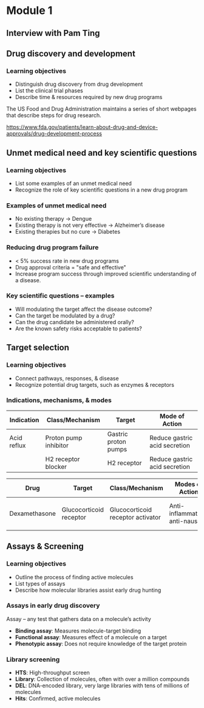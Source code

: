 # Module 1

## Interview with Pam Ting

## Drug discovery and development

### Learning objectives

- Distinguish drug discovery from drug development
- List the clinical trial phases
- Describe time & resources required by new drug programs

The US Food and Drug Administration maintains a series of short webpages that describe steps for drug research.

<https://www.fda.gov/patients/learn-about-drug-and-device-approvals/drug-development-process>

## Unmet medical need and key scientific questions

### Learning objectives

- List some examples of an unmet medical need
- Recognize the role of key scientific questions in a new drug program

### Examples of unmet medical need

- No existing therapy → Dengue
- Existing therapy is not very effective → Alzheimer’s disease
- Existing therapies but no cure → Diabetes

### Reducing drug program failure

- < 5% success rate in new drug programs
- Drug approval criteria = "safe and effective"
- Increase program success through improved scientific understanding of a disease.

### Key scientific questions – examples

- Will modulating the target affect the disease outcome?
- Can the target be modulated by a drug?
- Can the drug candidate be administered orally?
- Are the known safety risks acceptable to patients?

## Target selection

### Learning objectives

- Connect pathways, responses, & disease
- Recognize potential drug targets, such as enzymes & receptors

### Indications, mechanisms, & modes

| Indication       | Class/Mechanism            | Target                  | Mode of Action                  |
|------------------|----------------------------|-------------------------|---------------------------------|
| Acid reflux      | Proton pump inhibitor      | Gastric proton pumps     | Reduce gastric acid secretion   |
|                  | H2 receptor blocker        | H2 receptor              | Reduce gastric acid secretion   |

| Drug             | Target                     | Class/Mechanism               | Modes of Action                 | Indications                       |
|------------------|----------------------------|-------------------------------|---------------------------------|-----------------------------------|
| Dexamethasone    | Glucocorticoid receptor    | Glucocorticoid receptor activator | Anti-inflammatory, anti-nausea | Asthma, immune suppression, arthritis |

## Assays & Screening

### Learning objectives

- Outline the process of finding active molecules
- List types of assays
- Describe how molecular libraries assist early drug hunting

### Assays in early drug discovery

Assay – any test that gathers data on a molecule’s activity

- **Binding assay**: Measures molecule-target binding
- **Functional assay**: Measures effect of a molecule on a target
- **Phenotypic assay**: Does not require knowledge of the target protein

### Library screening

- **HTS**: High-throughput screen
- **Library**: Collection of molecules, often with over a million compounds
- **DEL**: DNA-encoded library, very large libraries with tens of millions of molecules
- **Hits**: Confirmed, active molecules
